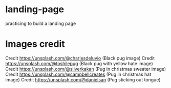 # landing-page
practicing to build a landing page

# Images credit
Credit https://unsplash.com/@charlesdeluvio (Black pug image)
Credit https://unsplash.com/@toshilepug (Black pug with yellow hate image)
Credit https://unsplash.com/@silverkakan (Pug in christmas sweater image)
Credit https://unsplash.com/@campbellcreates (Pug in christmas hat image)
Credit https://unsplash.com/@danielsan (Pug sticking out tongue)